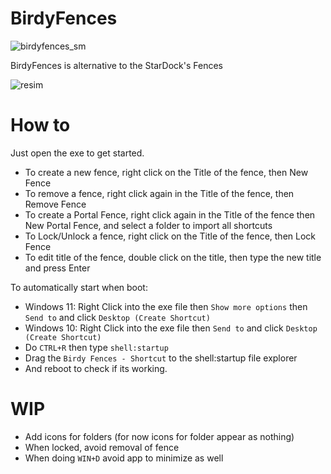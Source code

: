 # BirdyFences
![birdyfences_sm](https://github.com/user-attachments/assets/ac577965-9f2f-483a-9bfd-4281b199ec73)

BirdyFences is alternative to the StarDock's Fences

![resim](https://user-images.githubusercontent.com/103432992/190169653-c00308b4-afb1-407b-b1e6-be29d8ac5ecc.png)

# How to
Just open the exe to get started.

- To create a new fence, right click on the Title of the fence, then New Fence
- To remove a fence, right click again in the Title of the fence, then Remove Fence
- To create a Portal Fence, right click again in the Title of the fence then New Portal Fence, and select a folder to import all shortcuts
- To Lock/Unlock a fence, right click on the Title of the fence, then Lock Fence
- To edit title of the fence, double click on the title, then type the new title and press Enter

To automatically start when boot:
- Windows 11: Right Click into the exe file then `Show more options` then `Send to` and click `Desktop (Create Shortcut)`
- Windows 10: Right Click into the exe file then `Send to` and click `Desktop (Create Shortcut)`
- Do `CTRL+R` then type `shell:startup`
- Drag the `Birdy Fences - Shortcut` to the shell:startup file explorer
- And reboot to check if its working.

# WIP
- Add icons for folders (for now icons for folder appear as nothing)
- When locked, avoid removal of fence
- When doing `WIN+D` avoid app to minimize as well
